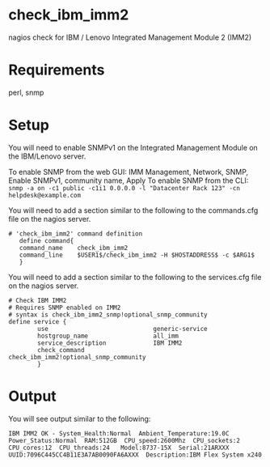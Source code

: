 # check_ibm_imm2
nagios check for IBM / Lenovo Integrated Management Module 2 (IMM2)

# Requirements
perl, snmp

# Setup
You will need to enable SNMPv1 on the Integrated Management Module on the IBM/Lenovo server.

To enable SNMP from the web GUI:  IMM Management, Network, SNMP, Enable SNMPv1, community name, Apply
To enable SNMP from the CLI:      
```snmp -a on -c1 public -c1i1 0.0.0.0 -l "Datacenter Rack 123" -cn helpdesk@example.com```

You will need to add a section similar to the following to the commands.cfg file on the nagios server.  
```
# 'check_ibm_imm2' command definition
   define command{
   command_name    check_ibm_imm2
   command_line    $USER1$/check_ibm_imm2 -H $HOSTADDRESS$ -c $ARG1$ 
   }
```

 You will need to add a section similar to the following to the services.cfg file on the nagios server.  
```
# Check IBM IMM2
# Requires SNMP enabled on IMM2
# syntax is check_ibm_imm2_snmp!optional_snmp_community
define service {
        use                             generic-service
        hostgroup_name                  all_imm
        service_description             IBM IMM2
        check_command                   check_ibm_imm2!optional_snmp_community
        }
```

 # Output
 You will see output similar to the following:
 ```
 IBM IMM2 OK - System_Health:Normal  Ambient_Temperature:19.0C  Power_Status:Normal  RAM:512GB  CPU_speed:2600Mhz  CPU_sockets:2  CPU_cores:12  CPU_threads:24   Model:8737-15X  Serial:21ARXXX UUID:7096C445CC4B11E3A7AB0090FA6AXXX  Description:IBM Flex System x240 
 ```
 
